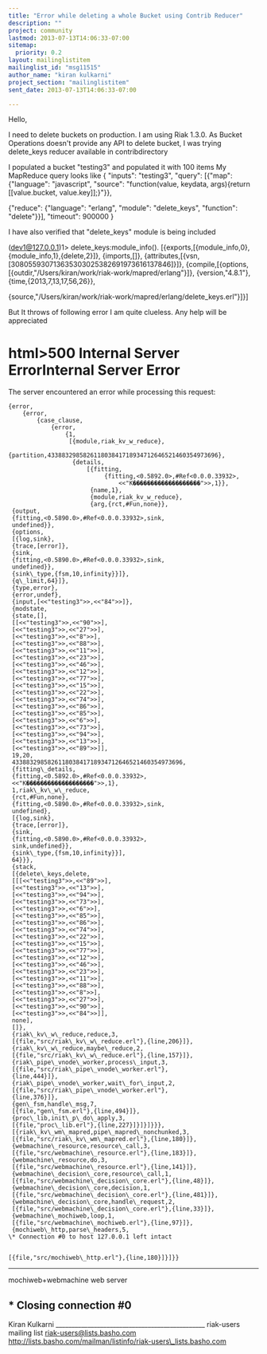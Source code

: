 ```yaml
---
title: "Error while deleting a whole Bucket using Contrib Reducer"
description: ""
project: community
lastmod: 2013-07-13T14:06:33-07:00
sitemap:
  priority: 0.2
layout: mailinglistitem
mailinglist_id: "msg11515"
author_name: "kiran kulkarni"
project_section: "mailinglistitem"
sent_date: 2013-07-13T14:06:33-07:00

---
```



Hello,

I need to delete buckets on production. I am using Riak 1.3.0. As Bucket
Operations
doesn't
provide any API to delete bucket, I was trying delete\_keys reducer
available in 
contribdirectory

I populated a bucket "testing3" and populated it with 100 items
My MapReduce query looks like
{
 "inputs": "testing3",
 "query": [{"map": {"language": "javascript",
 "source": "function(value, keydata, args){return
[[value.bucket, value.key]];}"}},

 {"reduce": {"language": "erlang",
 "module": "delete\_keys",
 "function": "delete"}}],
 "timeout": 900000
}

I have also verified that "delete\_keys" module is being included

(dev1@127.0.0.1)1> delete\_keys:module\_info().
[{exports,[{module\_info,0},{module\_info,1},{delete,2}]},
 {imports,[]},
 {attributes,[{vsn,[308055930713635303025382691973616137846]}]},
 {compile,[{options,[{outdir,"/Users/kiran/work/riak-work/mapred/erlang"}]},
 {version,"4.8.1"},
 {time,{2013,7,13,17,56,26}},

 {source,"/Users/kiran/work/riak-work/mapred/erlang/delete\_keys.erl"}]}]

But It throws of following error I am quite clueless. Any help will be
appreciated

html>500 Internal Server
ErrorInternal Server Error
=====================

The server
encountered an error while processing this request:  

```
{error,
    {error,
        {case_clause,
            {error,
                {1,
                 [{module,riak_kv_w_reduce},

{partition,433883298582611803841718934712646521460354973696},
                  {details,
                      [{fitting,
                           {fitting,<0.5892.0>,#Ref<0.0.0.33932>,
                               <<"K�������������������">>,1}},
                       {name,1},
                       {module,riak_kv_w_reduce},
                       {arg,{rct,#Fun,none}},
 {output,
 {fitting,<0.5890.0>,#Ref<0.0.0.33932>,sink,
 undefined}},
 {options,
 [{log,sink},
 {trace,[error]},
 {sink,
 {fitting,<0.5890.0>,#Ref<0.0.0.33932>,sink,
 undefined}},
 {sink\_type,{fsm,10,infinity}}]},
 {q\_limit,64}]},
 {type,error},
 {error,undef},
 {input,[<<"testing3">>,<<"84">>]},
 {modstate,
 {state,[],
 [[<<"testing3">>,<<"90">>],
 [<<"testing3">>,<<"27">>],
 [<<"testing3">>,<<"8">>],
 [<<"testing3">>,<<"88">>],
 [<<"testing3">>,<<"11">>],
 [<<"testing3">>,<<"23">>],
 [<<"testing3">>,<<"46">>],
 [<<"testing3">>,<<"12">>],
 [<<"testing3">>,<<"77">>],
 [<<"testing3">>,<<"15">>],
 [<<"testing3">>,<<"22">>],
 [<<"testing3">>,<<"74">>],
 [<<"testing3">>,<<"86">>],
 [<<"testing3">>,<<"85">>],
 [<<"testing3">>,<<"6">>],
 [<<"testing3">>,<<"73">>],
 [<<"testing3">>,<<"94">>],
 [<<"testing3">>,<<"13">>],
 [<<"testing3">>,<<"89">>]],
 19,20,
 433883298582611803841718934712646521460354973696,
 {fitting\_details,
 {fitting,<0.5892.0>,#Ref<0.0.0.33932>,
 <<"K�������������������">>,1},
 1,riak\_kv\_w\_reduce,
 {rct,#Fun,none},
 {fitting,<0.5890.0>,#Ref<0.0.0.33932>,sink,
 undefined},
 [{log,sink},
 {trace,[error]},
 {sink,
 {fitting,<0.5890.0>,#Ref<0.0.0.33932>,
 sink,undefined}},
 {sink\_type,{fsm,10,infinity}}],
 64}}},
 {stack,
 [{delete\_keys,delete,
 [[[<<"testing3">>,<<"89">>],
 [<<"testing3">>,<<"13">>],
 [<<"testing3">>,<<"94">>],
 [<<"testing3">>,<<"73">>],
 [<<"testing3">>,<<"6">>],
 [<<"testing3">>,<<"85">>],
 [<<"testing3">>,<<"86">>],
 [<<"testing3">>,<<"74">>],
 [<<"testing3">>,<<"22">>],
 [<<"testing3">>,<<"15">>],
 [<<"testing3">>,<<"77">>],
 [<<"testing3">>,<<"12">>],
 [<<"testing3">>,<<"46">>],
 [<<"testing3">>,<<"23">>],
 [<<"testing3">>,<<"11">>],
 [<<"testing3">>,<<"88">>],
 [<<"testing3">>,<<"8">>],
 [<<"testing3">>,<<"27">>],
 [<<"testing3">>,<<"90">>],
 [<<"testing3">>,<<"84">>]],
 none],
 []},
 {riak\_kv\_w\_reduce,reduce,3,
 [{file,"src/riak\_kv\_w\_reduce.erl"},{line,206}]},
 {riak\_kv\_w\_reduce,maybe\_reduce,2,
 [{file,"src/riak\_kv\_w\_reduce.erl"},{line,157}]},
 {riak\_pipe\_vnode\_worker,process\_input,3,
 [{file,"src/riak\_pipe\_vnode\_worker.erl"},
 {line,444}]},
 {riak\_pipe\_vnode\_worker,wait\_for\_input,2,
 [{file,"src/riak\_pipe\_vnode\_worker.erl"},
 {line,376}]},
 {gen\_fsm,handle\_msg,7,
 [{file,"gen\_fsm.erl"},{line,494}]},
 {proc\_lib,init\_p\_do\_apply,3,
 [{file,"proc\_lib.erl"},{line,227}]}]}]}}},
 [{riak\_kv\_wm\_mapred,pipe\_mapred\_nonchunked,3,
 [{file,"src/riak\_kv\_wm\_mapred.erl"},{line,180}]},
 {webmachine\_resource,resource\_call,3,
 [{file,"src/webmachine\_resource.erl"},{line,183}]},
 {webmachine\_resource,do,3,
 [{file,"src/webmachine\_resource.erl"},{line,141}]},
 {webmachine\_decision\_core,resource\_call,1,
 [{file,"src/webmachine\_decision\_core.erl"},{line,48}]},
 {webmachine\_decision\_core,decision,1,
 [{file,"src/webmachine\_decision\_core.erl"},{line,481}]},
 {webmachine\_decision\_core,handle\_request,2,
 [{file,"src/webmachine\_decision\_core.erl"},{line,33}]},
 {webmachine\_mochiweb,loop,1,
 [{file,"src/webmachine\_mochiweb.erl"},{line,97}]},
 {mochiweb\_http,parse\_headers,5,
\* Connection #0 to host 127.0.0.1 left intact

 
[{file,"src/mochiweb\_http.erl"},{line,180}]}]}}
```


---

mochiweb+webmachine
web server

\* Closing connection #0
-- 
Kiran Kulkarni
\_\_\_\_\_\_\_\_\_\_\_\_\_\_\_\_\_\_\_\_\_\_\_\_\_\_\_\_\_\_\_\_\_\_\_\_\_\_\_\_\_\_\_\_\_\_\_
riak-users mailing list
riak-users@lists.basho.com
http://lists.basho.com/mailman/listinfo/riak-users\_lists.basho.com

